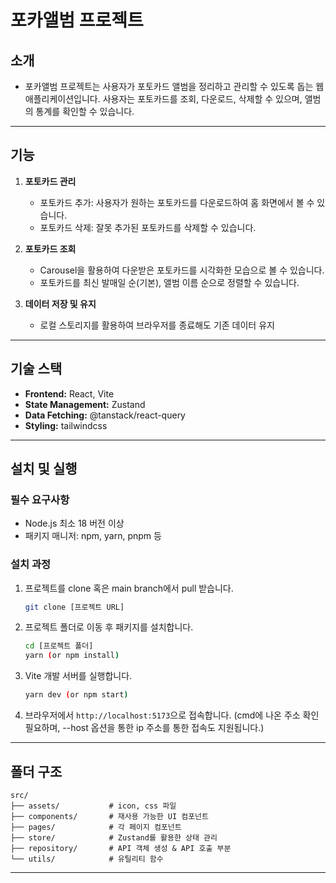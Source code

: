 # **포카앨범 프로젝트**

## **소개**

- 포카앨범 프로젝트는 사용자가 포토카드 앨범을 정리하고 관리할 수 있도록 돕는 웹 애플리케이션입니다. 사용자는 포토카드를 조회, 다운로드, 삭제할 수 있으며, 앨범의 통계를 확인할 수 있습니다.

---

## **기능**

1. **포토카드 관리**

   - 포토카드 추가: 사용자가 원하는 포토카드를 다운로드하여 홈 화면에서 볼 수 있습니다.
   - 포토카드 삭제: 잘못 추가된 포토카드를 삭제할 수 있습니다.

2. **포토카드 조회**

   - Carousel을 활용하여 다운받은 포토카드를 시각화한 모습으로 볼 수 있습니다.
   - 포토카드를 최신 발매일 순(기본), 앨범 이름 순으로 정렬할 수 있습니다.

3. **데이터 저장 및 유지**

   - 로컬 스토리지를 활용하여 브라우저를 종료해도 기존 데이터 유지

---

## **기술 스택**

- **Frontend:** React, Vite
- **State Management:** Zustand
- **Data Fetching:** @tanstack/react-query
- **Styling:** tailwindcss

---

## **설치 및 실행**

### **필수 요구사항**

- Node.js 최소 18 버전 이상
- 패키지 매니저: npm, yarn, pnpm 등

### **설치 과정**

1. 프로젝트를 clone 혹은 main branch에서 pull 받습니다.

   ```bash
   git clone [프로젝트 URL]
   ```

2. 프로젝트 폴더로 이동 후 패키지를 설치합니다.

   ```bash
   cd [프로젝트 폴더]
   yarn (or npm install)
   ```

3. Vite 개발 서버를 실행합니다.

   ```bash
   yarn dev (or npm start)
   ```

4. 브라우저에서 `http://localhost:5173`으로 접속합니다. (cmd에 나온 주소 확인 필요하며, --host 옵션을 통한 ip 주소를 통한 접속도 지원됩니다.)

---

## **폴더 구조**

```plaintext
src/
├── assets/           # icon, css 파일
├── components/       # 재사용 가능한 UI 컴포넌트
├── pages/            # 각 페이지 컴포넌트
├── store/            # Zustand를 활용한 상태 관리
├── repository/       # API 객체 생성 & API 호출 부분
└── utils/            # 유틸리티 함수
```

---
